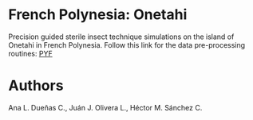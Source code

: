 # French Polynesia: Onetahi

Precision guided sterile insect technique simulations on the island of Onetahi in French Polynesia. 
Follow this link for the data pre-processing routines: [PYF](https://github.com/Chipdelmal/MoNeT_DA/tree/main/PYF/ONE)


# Authors

Ana L. Dueñas C., Juán J. Olivera L., Héctor M. Sánchez C.